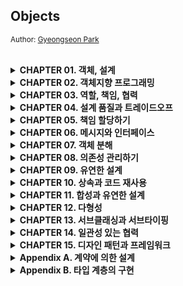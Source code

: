 ## Objects
<small>Author: [Gyeongseon Park](https://github.com/gngsn)</small>

<br/>

<details>
<summary><b>CHAPTER 01. 객체, 설계</b></summary>

<br/>
<a href="https://github.com/2mz1/theory/tree/main/objects/gngsn/chapter1"> 🔗 link </a>
<br/>

**TL;DR**

- 소프트웨어 모듈 목적은 '제대로된 실행 동작', '변경 용이성', '코드를 읽는 사람과의 의사소통' 이다.
- 객체는 자신의 데이터를 스스로 처리하는 자율적인 존재여야 한다.
- 객체는 캡슐화를 이용해 의존성을 적절히 관리하여 결합도를 낮추는 것이다.
- 설계는 여러 방법이 될 수 있는, 트레이드오프의 산물이다.
- 훌륭한 객체지향 설계는 모든 객체들이 자율적으로 행동하며, 내일의 변경을 매끄럽게 수용할 수 있는 설계이다.

**QUESTION**

- 이해하기 쉬운 코드를 위해서라면, 아래와 같이 수정하는 게 낫지 않을까?
    1. Theater -> TicketOffice
    2. TicketOffice -> TicketBox (TicketSeller가 TicketBox를 속성으로 포함)
    3. Ticket에 Theater 위치 속성 추가 -> Audience에 moveTo 메소드 추가

- TicketSeller가 TicketOffice를 가지고 있다는 사실이 어색함
- Theater과 TicketOffice는 개별된 공간이라고 했으니, Theater를 TicketOffice라고 바꾸는 게 낫지 않을까?

<br/>
</details>
<details>
<summary><b>CHAPTER 02. 객체지향 프로그래밍</b></summary>

<br/>
<a href="https://github.com/2mz1/theory/tree/main/objects/gngsn/chapter2"> 🔗 link </a>
<br/>

**TL;DR**
- 객체지향 패러다임 특징: 요구사항과 프로그램을 객체를 동일한 관점에서 바라볼 수 있기 때문에 도메인 개념이 프로그램 객체와 클래스로 매끄럽게 연결될 수 있음
- 프로그래머의 역할을 클래스 작성자 (class creator)와 클라이언트 프로그래머 (client programmer)로 구분
  - 클라이언트 프로그래머: 필요한 클래스들을 엮어서 애플리케이션을 빠르고 안정적으로 구축
  - 클래스 작성자: 구현 은닉 - 클라이언트 프로그래머가 내부에게 필요한 부분 만을 공개
- 객체지향 프로그램을 작성할 때는 협력의 관점에서 어떤 객체가 필요한지 결정하고, 객체들의 공통 상태와 행위를 구현하기 위해 클래스를 작성
- 객체가 다른 객체와 상호작용할 수 있는 유일한 방법은 **객체 간 메시지 전송** 뿐
- **유연한 설계**와 **이해하기 쉬운 코드 및 디버깅**은 트레이드 오프 관계: 항상 유연성과 가독성 사이에서 고민해야 함
- 추상화는 요구사항의 정책을 높은 수준에서 서술할 수 있고, 상위 정책을 쉽고 간단하게 표현함으로써 더 유연한 설계를 하게 해줌

**Impression**

- 프로그래머의 역할을 클래스 작성자 (class creator)와 클라이언트 프로그래머 (client programmer)로 구분하라
- BigDecimal: 금액이나 복잡한 숫자 계산에는 BigDecimal을 사용하는 게 분명히 좋음. 가령, 부동 소수점 관련 문제

<br/>
</details>

<details>
<summary><b>CHAPTER 03. 역할, 책임, 협력</b></summary>

<br/>
<a href="https://github.com/2mz1/theory/tree/main/objects/gngsn/chapter3"> 🔗 link </a>
<br/>

**TL;DR**
- 객체지향 패러다임의 관점에서 핵심: 역할(role), 책임(responsibility), 협력(collaboration)
- 메시지 전송: 객체 사이의 협력을 위해 사용할 수 있는 유일한 커뮤니케이션 수단
- 협력 > 행동 > 상태: 협력은 객체 설계의 문맥(context)을 제공하며 행동, 상태를 결정
- CRC 카드 활용: 역할 식별, 책임 할당, 협력을 명시적이고 구체적인 실용적인 설계 기법
- Information Expert (정보 전문가) 패턴: 책임을 수행하는 데 필요한 정보를 가장 잘 알고 있는 전문가에게 그 책임을 할당하는 것
- 역할 / 객체: 객체가 항상 하나의 역할을 수행한다면 둘은 동일한 것, 하지만 협력에서 **하나 이상의 객체가 동일한 책임을 수행**할 수 있으면 **역할**(서로 다른 방법으로 실행할 수 있는 책임의 집합)
- 협력 (Collaboration) -- _reference_ → 역할 (Role) -- _select from_ → 객체 (Object) -- _instance of_ → 클래스 (Class)

**Impression**

- Information Expert (정보 전문가) 패턴
- 상태를 우선시 하는 게 아니라 행동이 우선시 되어 상태를 결정 (DDD와 반대되는 개념)
- Spring에서의 협력은 **DI**, 협력을 위해 DI를 사용한다.
</details>
<details>
<summary><b>CHAPTER 04. 설계 품질과 트레이드오프</b></summary>

<br/>
<a href="https://github.com/2mz1/theory/tree/main/objects/gngsn/chapter4"> 🔗 link </a>
<br/>

**TL;DR**
- 좋은 설계란 오늘의 기능을 수행하면서 내일의 변경을 수용할 수 있는 설계이다.
- 객체지향 프로그램을 통해 전반적으로 얻을 수 있는 장점은 오직 설계 과정 동안 캡슐화를 목표로 인식할 때만 달성될 수 있다.
- 추측의 의한 설계 전략은 접근자와 수정자에 과도하게 의존하게 하는 설계 방식이다.
- 결론: 데이터 중심의 설계는 **너무 이른 시기에 데이터에 대해 고민**하기 때문에 **캡슐화에 실패**
- 객체의 구현을 먼저 결정하고 협력을 고민하기 때문에 이미 구현된 객체의 인터페이스를 억지로 끼워맞출 수 밖에 없다.

<br/>
</details>
<details>
<summary><b>CHAPTER 05. 책임 할당하기</b></summary>

<br/>
<a href="https://github.com/2mz1/theory/tree/main/objects/gngsn/chapter5"> 🔗 link </a>
<br/>

**TL;DR**
- **GRASP Pattern**: General Responsibility Assignment Software Pattern, 책임 할당을 위한 소프트웨어 패턴
  - : 책임을 수행하는 데 필요한 메시지를 결정하고, 책임을 수행할 정보 전문가에게 책임을 할당하라
  - **INFORMATION EXPERT 패턴**: 책임을 정보 전문가(책임을 수행하는 데 필요한 정보를 가지고 있는 객체)에게 할당하라
  - **LOW COUPLING 패턴**: 설계의 전체적인 결합도가 낮게 유지되도록 책임을 할당하라
  - **HIGH COHESION 패턴**: 높은 응집도를 유지할 수 있게 책임을 할당하라
  - **CREATOR 패턴**: 연결되거나 관련될 필요가 있는 객체에게 객체 생성 책임을 할당하라 (잘 알고 있거나/어차피 사용해야 하는 객체)
  - **POLYMORPHISM 패턴**: 타입을 명시적으로 정의하고 각 타입에 다형적으로 행동하는 책임을 할당하라
  - **PROTECTED VARIATIONS 패턴**: 변화가 예상되는 불안정한 지점들을 식별하고 그 주위에 안정된 인터페이스를 형성하도록 책임을 할당하라
- **리팩터링을 고려할 시점 2가지**
  - 클래스의 속성이 서로 다른 시점에 초기화되거나 일부만 초기화된다는 것은 응집도가 낮다는 증거
  - 메서드들이 사용하는 속성에 따라 그룹이 나뉜다면 클래스의 응집도가 낮다는 증거
- 주석을 추가하는 대신 **메서드를 작게 분해**해서 각 메서드의 **응집도를 높여라**
  - Benefit: 재활용될 확률 증가 / 메소드 이름으로 주석을 읽는 느낌을 줌 / 오버라이딩하기 용이
- 처음부터 책임 주도 설계 방법을 따르는 것보다 동작하는 **코드를 작성한 후, 리팩터링하는 것이 더 훌륭한 결과물을 낳을 수도 있음**

<br/>
</details>
<details>
<summary><b>CHAPTER 06. 메시지와 인터페이스</b></summary>

<br/>
<a href="https://github.com/2mz1/theory/tree/main/objects/gngsn/chapter6"> 🔗 link </a>
<br/>

**TL;DR**
- **Law of Demeter**: 디미터 법칙. 객체의 내부 구조에 강하게 결합되지 않도록 **협력 경로를 제한**하라
  - Use only one dot.
  - 특정 조건의 클래스에게만 메시지 전송: **① 메서드의 인자**로 전달된 클래스, **② 해당 메서드를 가진 클래스** 자체, **③ 해당 메서드를 가진 클래스의 인스턴스 변수 클래스**
  - Shy Code: 부끄럼타는 코드, 디미터 법칙에서 보이는 패턴, 불필요한 어떤 것도 다른 객체에게 보여주지 않으며, 다른 객체의 구현에 의존하지 않는 코드
  - Train Wreck: 기차 충돌, 디미터 법칙 위반 패턴, 여러 대의 기차가 한 줄로 늘어진 것처럼 보이는 코드로 내부 구현이 외부로 노출됐을 때 나타나는 전형적인 형태.
- **Tell, Don't Ask**: 묻지 말고 시켜라. **객체의 내부 구조를 묻는 메시지**가 아니라 **수신자에게 무언가를 시키는 메시지**를 강조하는 법칙
- **의도를 드러내는 선택자(Intention Revealing Selector)**: 무엇을 하느냐에 따라 메서드의 이름을 짓는 패턴
- **명령-쿼리 분리**
  - Command: 객체의 **상태를 수정**하는 오퍼레이션
  - Query: 객체와 관련된 **정보를 반환**하는 오퍼레이션
- 원칙을 맹신하지 마라, **원칙이 적절한 상황과 부적절한 상황을 판단할 수 있는 안목을 길러라.**
- Design By Contract: 계약에 의한 설계. 협력을 위해 클라이언트와 서버가 준수해야 하는 제약을 코드 상에 명시적으 로 표현하고 강제할 수 있는 방법

<br/>
</details>
<details>
<summary><b>CHAPTER 07. 객체 분해</b></summary>

<br/>
<a href="https://github.com/2mz1/theory/tree/main/objects/gngsn/chapter7"> 🔗 link </a>
<br/>

**TL;DR**
- 추상화: 불필요한 정보를 제거하고 현재의 문제 해결에 필요한 핵심만 남기는 작업
- 분해(decomposition): 큰 문제를 해결 가능한 작은 문제로 나누는 작업
- 소프트웨어는 **데이터**를 이용해 정보를 표현하고 **프로시저**를 이용해 데이터를 조작
  - 프로시저 추상화: = 기능 분해, 알고리즘 분해. 소프트웨어가 무엇을 해야 하는지를 추상화.
  - 데이터 추상화: 소프트웨어가 무엇을 알아야 하는지를 추상화
- 모듈은 퍼블릭 인터페이스를 외부에 제공해서 복잡성과 변경 가능성을 감춰야 한다.
- 클래스는 절차를 추상화(procedural abstraction), 추상 데이터 타입은 타입을 추상화(type abstraction).
- 추상 데이터 타입과 객체지향 설계의 유용성은 설계에 요구되는 변경의 압력이 '타입 추가'에 관한 것인지, 아니면 '오퍼레이션 추가'에 관한 것인지에 따라 달라짐
  - 변경의 압력이 **타입 추가하는 것**이라면 더 강한 경우에는 객체지향
  - 변경의 압력이 **오퍼레이션을 추가하는 것**이라면 추상 데이터 타입

<br/>
</details>
<details>
<summary><b>CHAPTER 08. 의존성 관리하기</b></summary>

<br/>
<a href="https://github.com/2mz1/theory/tree/main/objects/gngsn/chapter8"> 🔗 link </a>
<br/>

**TL;DR**

- 의존성 전이: 의존하는 대상의 의존성에 대해서도 연쇄적으로 의존하게 되는 것
  - **직접 의존성**(direct dependency): 한 요소가 다른 요소에 직접 의존하는 경우
  - **간접 의존성**(indirect dependency): 직접적인 관계는 존재하지 않지만 의존성 전이에 의해 영향이 전파되는 경우
- **컴파일타임 의존성**: 클래스(작성한 코드)의 구조
- **런타임 의존성**: 객체 사이의 의존성
- 컨텍스트 독립성: 각 객체가 해당 객체를 실행하는 시스템에 관해 아무것도 알지 못하도록 함
  - 클래스가 사용 될 **특정 문맥**에 **최소한의 가정만**으로 이뤄져 있다면 **다른 문맥에서 재사용하기가 더 수월**
- 의존성 해결을 위한 방법: 생성자, setter 메서드, 메서드 실행 인자
- 결합도의 정도: 한 요소가 자신이 의존하고 있는 **다른 요소에 대해 알고 있는 정보의 양**으로 결정
- 경계해야 할 것은 의존성 자체가 아니라 의존성을 감추는 것
- new는 해롭다: 외부로부터 이미 생성된 인스턴스를 전달받자
- 선언적인 정의: 작은 객체들의 행동을 조합함으로써 새로운 행동을 이끌어낼 수 있는 설계
  - 방법(how)이 아니라 목적(what)에 집중할 수 있어 시스템의 행위를 변경에 용이

<br/>
</details>

<details>
<summary><b>CHAPTER 09. 유연한 설계 </b></summary>

<br/>
<a href="https://github.com/2mz1/theory/tree/main/objects/gngsn/chapter9"> 🔗 link </a>
<br/>

**TL;DR**

- **개방-폐쇄 원칙**
  - 정의: 소프트웨어 개체는 확장에 대해 열려 있어야 하고, 수정에 대해서는 닫혀 있어야 한다.
  - 개방-폐쇄 원칙을 따르는 설계: **컴파일타임 의존성은 유지**하면서, **런타임 의존성의 가능성을 확장하고 수정할 수 있는 구조**.
- 생성과 사용을 분리하라 (separating use from creation)
- **FACTORY**: 생성과 사용을 분리하기 위해 객체 생성에 특화된 객체.
- 추가하려는 행동을 책임질만한 도메인 개념이 존재하지 않는다면, PURE FABRICATION을 추가하고 책임을 할당하라.
  - **PURE FABRICATION**: 순수한 가공물. 책임을 할당하기 위해 창조되는 **도메인과 무관한 인공적인 객체**.
  - 도메인 개념의 객체와 순수하게 창조된 가공의 객체들이 모여 자신의 역할과 책임을 다하고 조화롭게 협력하는 애플리케이션을 설계하는 것이 목표여야 한다.
- **SERVICE LOCATOR 패턴**: 의존성을 해결할 객체들을 보관하는 저장소. SERVICE LOCATOR 에게 의존성을 해결해줄 것을 요청. (의존성을 감춘다는 큰 단점, 글쓴이의 지양 패턴)
- **SEPARATED INTERFACE 패턴**: 인터페이스와 그 구현을 별개의 패키지에 위치시키는 패턴.
- 잘 설계된 객체지향 애플리케이션에서는 **인터페이스의 소유권을 서버가 아닌 클라이언트에 위치**시킨다.

<br/>
</details>
<details>
<summary><b>CHAPTER 10. 상속과 코드 재사용 </b></summary>

<br/>
<a href="https://github.com/2mz1/theory/tree/main/objects/gngsn/chapter10"> 🔗 link </a>
<br/>

**TL;DR**

- 요구사항이 변경됐을 때 두 코드를 함께 수정해야 한다면 이 코드는 중복 (함께 수정할 필요가 없다면 중복이 아님)
- DRY 원칙: '반복하지 마라'라는 뜻의 Don't Repeat Yourself 의 첫 글자를 모아 만든 용어로 간단히 말해 동일한 지식을 중복하지 말라는 것
- 취약한 기반 클래스 문제: 상속 관계로 연결된 자식 클래스가 부모 클래스의 변경에 취약해지는 현상
- 메서드 오버라이딩의 오작용 문제: 클래스 상속을 위해서는 클래스를 설계하고 문서화해야 하며, 그렇지 않은 경우에는 상속을 금지해야함
- 차이에 의한 프로그래밍: 중복 코드를 제거하고 코드를 재사용하는 것
- 상속의 오용과 남용은 애플리케이션을 이해하고 확장하기 어렵게 만듦, 정말로 필요한 경우에만 상속을 사용.

<br/>
</details>
<details>
<summary><b>CHAPTER 11. 합성과 유연한 설계 </b></summary>

<br/>
<a href="https://github.com/2mz1/theory/tree/main/objects/gngsn/chapter11"> 🔗 link </a>
<br/>

**TL;DR**

- **상속**: is-a 관계. 부모 클래스와 자식 클래스 사이의 의존성이 **컴파일타임**에 해결
- **합성**: has-a 관계. 부모 클래스와 자식 클래스 사이의 의존성이 **런타임**에 해결
- **상속의 단점**: ① 불필요한 인터페이스 상속 ② 메서드 오버라이딩의 오작용 ③ 부모 클래스와 자식 클래스의 동시 수정 필요
- **'상속 → 합성'** 변경 방법: 자식 클래스에 선언된 상속 관계를 제거, 부모 클래스의 인스턴스를 자식 클래스의 인스턴스 변수로 선언
- **포워딩 메서드 (forwarding method)**: 동일한 메서드를 호출하기 위해 추가된 메서드
- **몽키 패치(Monkey Patch)**: 현재 실행 중인 환경에만 영향을 미치도록 지역적으로 코드를 수정하거나 확장하는 것
- **훅 메서드(hook method)**: 추상 메서드와 동일하게 자식 클래스에서 오버라이딩할 의도로 메서드를 추가했지만 편의를 위해 기본 구현을 제공하는 메서드
- **클래스 폭발(class explosion)**: 상속의 남용으로 하나의 기능을 추가하기 위해 필요 이상으로 많은 수의 클래스를 추가 해야 하는 경우

<br/>
</details>
<details>
<summary><b>CHAPTER 12. 다형성 </b></summary>

<br/>
<a href="https://github.com/2mz1/theory/tree/main/objects/gngsn/chapter12"> 🔗 link </a>
<br/>

**TL;DR**

- **다형성(Polymorphism)**: 그리스어의 'poly(많은)'와 'morph(형태)'의 합성어로 '많은 형태를 가질 수 있는 능력'.
  - **임시 다형성** _Ad Hoc Polymorphism_
    - **오버로딩 다형성** _Overloading Polymorphism_: 하나의 클래스 안에 동일한 이름의 메서드가 존재하는 경우
    - **강제 다형성** _Coercion Polymorphism_: **동일한 연산자를 다양한 타입에 사용**할 수 있는 방식 (ex. `+` 연산자)
  - **유니버설 다형성** _Universal Polymorphism_
    - **매개변수 다형성** _Parametric Polymorphism_: 사용하는 시점에 구체적인 타입을 지정하는 방식.  (ex. 제네릭 프로그래밍)
    - **포함 다형성** _Inclustion Polymorphism_: 흔히 '다형성' 라고 지칭되는 개념. 메시지가 동일하더라도 수신한 객체의 타입에 따라 실제로 수행되는 행동이 달라지는 능력
- **상속의 목적**: 코드 재사용이 아니라 다형성을 위한 **서브타입 계층을 구축**하는 것
  - **데이터 관점**의 상속: 자식 클래스의 인스턴스 안에 부모 클래스의 인스턴스를 포함하는 개념
  - **행동 관점**의 상속: 부모 클래스가 정의한 일부 메서드를 자식 클래스의 메서드로 포함시키는 개념
- **업캐스팅** _upcasting_: 부모 클래스 타입으로 선언된 변수에 자식 클래스의 인스턴스를 할당하는 것이 가능.
- **동적 바인딩** _dynamic binding_: 선언된 변수의 타입이 아니라 메시지를 수신하는 객체의 타입에 따라 실행되는 메서드가 결정. (메시지 처리 메서드를 컴파일 시점이 아니라 실행 시점에 결정하기 때문에 가능)
- **다운캐스팅** _downcasting_: 반대로 부모 클래스의 인스턴스를 자식 클래스 타입으로 변환하기 위해서는 명시적인 타입 캐스팅
- **프로토타입** _prototype_: 클래스가 아닌 객체를 이용해서도 상속을 흉내 낼 수 있음
- 중요한 것은 **클래스 기반의 상속**과 **객체 기반의 위임** 사이에 **기본 개념과 메커니즘을 공유한다는 점**

<br/>
</details>
<details>
<summary><b>CHAPTER 13. 서브클래싱과 서브타이핑 </b></summary>

<br/>
<a href="https://github.com/2mz1/theory/tree/main/objects/gngsn/chapter13"> 🔗 link </a>
<br/>

**TL;DR**
- 상속의 목적: ① 타입 계층을 구현하는 것, ② 코드 재사용
- 상속을 사용하는 일차적인 목표는 코드 재사용이 아니라 타입 계층을 구현하는 것이어야 함
- 타입의 구성
  - **심볼(symbol)**: 타입에 이름을 붙인 것
  - **내연(intension)**: 타입의 정의로서 타입에 속하는 **객체들이 가지는 공통적인 속성이나 행동**
  - **외연(extension)**: 타입에 속하는 객체들의 집합
- 상속을 사용할 2가지 조건
  1. is-a 관계를 모델링하는 상속 관계 : **"타입 S는 타입 T다(S is-a T)"** 를 만족할 때 적용 가능
  2. 클라이언트 입장에서 부모 클래스의 타입으로 자식 클래스를 사용 가능할 때
- **행동 호환성**: 타입의 이름 사이에 개념적으로 어떤 연관성이 있다고 하더라도 **행동에 연관성이 없다면 is-a 관계를 사용하지 말아야 함**
- **인터페이스 분리 원칙 (Interface Segregation Principle, ISP)**: 인터페이스를 클라이언트의 기대에 따라 분리함으로써 변경에 의해 영향을 제어하는 설계 원칙
- **서브클래싱 & 서브타이핑**
  - **서브클래싱(subclassing)**: 다른 클래스의 코드를 재사용할 목적으로 상속을 사용하는 경우
  - **서브타이핑(subtyping)**: 타입 계층을 구성하기 위해 상속을 사용하는 경우
- **클래스 상속 vs 인터페이스 상속**
  - **클래스 상속**: 객체의 구현을 정의할 때 이미 정의된 객체의 구현을 바탕으로 함. 코드 공유의 방법
  - **인터페이스 상속**: 서브 타이핑. 객체가 다른 곳에서 사용될 수 있음을 의미
- is-a 관계로 표현된 문장을 볼 때마다 문장 앞에 "**클라이언트 입장에서**"라는 말을 붙여서 생각하라.

<br/>
</details>
<details>
<summary><b>CHAPTER 14. 일관성 있는 협력 </b></summary>

<br/>
<a href="https://github.com/2mz1/theory/tree/main/objects/gngsn/chapter14"> 🔗 link </a>
<br/>

**TL;DR**
- 일관성 있는 개발은 **설계 비용을 감소**시키고 **이해하기 쉬운 코드**를 이끌어 냄
- 비일관성은 **새로운 구현을 추가**하거나, **기존의 구현을 이해해야 하는 상황**에서 어려움을 겪게 함
- **일관성 있는 설계를 만드는 방법**
  1. 다양한 설계 경험을 익히는 것
  2. 널리 알려진 디자인 패턴을 학습하고 변경이라는 문맥 안에서 디자인 패턴을 적용해 보는 것
  3. 기본 지침을 따르는 것 (변하는 개념을 변하지 않는 개념으로부터 분리하라, 변하는 개념을 캡슐화하라)
- 클래스는 단일 책임 원칙에 따라 명확히 단 하나의 이유에 의해서만 변경돼야 하고 클래스 안의 모든 코드는 함께 변경돼야 함
  - 큰 메서드 안에 뭉쳐있던 조건 로직들을 **변경의 압력에 맞춰** 작은 클래스들로 분리하고 나면, 인스턴스들 사이의 협력 패턴에 일관성을 부여하기가 더 쉬워짐
  - **유사한 행동을 수행하는 작은 클래스**들이 역할이라는 추상화로 묶이고, 역할 사이에서 이뤄지는 **협력 방식이 전체 설계의 일관성을 유지**할 수 있기 때문
- 캡슐화란 단지 데이터 은닉을 의미하는 것이 아니라, **코드 수정으로 인한 파급효과를 제어할 수 있는 모든 기법**이 캡슐화의 일종
- 캡슐화의 다양한 종류
  - **데이터 캡슐화**: 내부에 관리하는 데이터를 캡슐화
  - **메서드 캡슐화**: 클래스의 내부 행동을 캡슐화
  - **객체 캡슐화**: 객체와 객체 사이의 관계를 캡슐화 (객체 캡슐화는 합성을 의미)
  - **서브타입 캡슐화**: 서브타입의 종류를 캡슐화 (서브타입 캡슐화는 다형성 기반)
- **일관성 있는 협력을 위한 캡슐화 방법**
  1. 변하는 부분을 분리해서 타입 계층을 만든다
  2. 변하지 않는 부분의 일부로 타입 계층을 합성한다
- 개념적 무결성(Conceptual Integrity): 협력을 설계하고 있다면 항상 기존의 협력 패턴을 따를 수는 없는지 고민하라.
  - 유사한 기능에 대해 유사한 협력 패턴을 적용하는 것은 객체지향 시스템에서 **개념적 무결성(Conceptual Integrity)** 을 유지할 수 있는 가장 효과적인 방법
- 유사한 기능에 대한 변경이 지속적으로 발생하고 있다면 패턴을 찾아라
  - 변경을 캡슐화할 수 있는 적절한 추상화를 찾은 후, 이 추상화에 변하지 않는 공통적인 책임을 할당하라.
  - 현재의 구조가 변경을 캡슐화하기에 적합하지 않다면 코드를 수정하지 않고도 원하는 변경을 수용할 수 있도록 **협력과 코드를 리팩터링하라**.

<br/>
</details>
<details>
<summary><b>CHAPTER 15. 디자인 패턴과 프레임워크 </b></summary>

<br/>
<a href="https://github.com/2mz1/theory/tree/main/objects/gngsn/chapter15"> 🔗 link </a>
<br/>

**TL;DR**

- **패턴**
  - 공통으로 사용할 수 있는 역할, 책임, 협력의 템플릿
  - 패턴은 출발점이다: 특정한 설계 이슈를 해결하기 위해 적절한 디자인 패턴을 이용해 설계를 시작하지만, **패턴이 설계의 목표가 돼서는 안 됨**
- **패턴 종류**
  - **아키텍처 패턴 ( Architecture Pattern )**
    - 미리 정의된 서브시스템들을 제공하고, 각 서브시스템들의 책임을 정의 하며, 서브시스템들 사이의 관계를 조직화하는 규칙과 가이드라인을 포함
  - **분석 패턴 ( Analysis Pattern )**
    - 도메인 내 개념적인 문제를 해결하는 데 초점을 두며, 업무 모델링 시에 발견되는 공통적인 구조를 표현하는 개념들의 집합 _- Fowler_
  - **디자인 패턴( Design Pattern )**
    - 다양한 변경을 다루기 위해 반복적으로 재사용할 수 있는 설계의 묶음
  - **이디엄( Idiom )**
    - 특정 언어의 기능을 사용해 컴포넌트, 혹은 컴포넌트 간의 특정 측면을 구현하는 방법을 서술 _- Buschman_
- **패턴 만능주의**: 패턴을 익힌 후에는 모든 설계 문제를 패턴으로 해결하려고 시도하곤 한다. _- 조슈아 케리에브스키, Kerievsky_
  - 패턴 구조를 맹목적으로 따르려 하면 불필요하게 복잡하고, 난해하며, 유지보수하기 어려운 시스템을 낳음
- **프레임워크**
  - 추상 클래스나 인터페이스를 정의하고 인스턴스 사이의 상호작용을 통해 시스템 전체 혹은 일부를 구현해 놓은 재사용 가능한 설계
  - 애플리케이션 개발자가 현재의 요구사항에 맞게 커스터마이징할 수 있는 애플리케이션의 골격 (skeleton)
- **제어 역전 (Inversion of Control) 원리**
  - 할리우드(Hollywood) 원리, 프레임워크가 애플리케이션에 속하는 서브클래스의 메서드를 호출
- 훅 (hook)
  - 프레임워크에서는 일반적인 해결책만 제공하고 애플리케이션에 따라 달라질 수 있는 특정한 동작은 비워두는데, 그리고 이렇게 완성되지 않은 채로 남겨진 동작

<br/>
</details>
<details>
<summary><b>Appendix A. 계약에 의한 설계 </b></summary>

<br/>
<a href="https://github.com/2mz1/theory/tree/main/objects/gngsn/appendixA"> 🔗 link </a>
<br/>

**TL;DR**

- **계약에 의한 설계(Design By Contract, DBC)**
  - > - 협력에 참여하는 각 객체는 계약으로부터 이익을 기대하고 이익을 얻기 위해 **의무를 이행** ①
    >
    > - 협력에 참여하는 각 객체의 이익과 의무는 객체의 **인터페이스 상에 문서화** ②
    - ② 의도를 드러내는 인터페이스: 오퍼레이션이 클라이언트에게 **어떤 것을 제공하려고 하는지를 충분히 설명할 수 있음**
    - ① 계약은 여기서 한걸음 더: 위의 내용과 더불어 **협력하는 클라이언트는 정상적인 상태를 가진 객체와 협력해야 함**
  - 두 계약 당사자들에 대해, **한쪽의 의무가 반대쪽의 권리가 된다**
    - 한쪽이라도 계약서에 명시된 내용을 위반한다면 계약은 정상적으로 완료되지 않음
- **계약에 의한 설계를 구성하는 세 가지 요소**
  - **사전조건(precondition)**
    - 메서드가 정상적으로 실행되기 위해 만족해야 하는 조건
    - 메서드의 요구사항을 명시
    - 사전조건을 만족시키는 것은 메서드를 실행하는 클라이언트의 의무다.
  - **사후조건(postcondition)**
    - 메서드가 실행된 후에 클라이언트에게 보장해야 하는 조건
    - 메서드의 **인스턴스 변수의 상태**, **메서드에 전달된 파라미터의 값이 올바르게 변경됐는지**, **반환값이 올바른지**를 검증
    - 사후조건을 만족시키는 것은 서버의 의무
  - **불변식(invariant)**
    - 항상 참이라고 보장되는 서버의 조건
    - 실행 중에는 불변식을 만족시키지 못할 수도 있지만, 메서드를 실행하기 전이나 종료된 후에 불변식은 항상 참이어야 함
    - 사전조건과 사후조건에 추가되는 공통의 조건
- **리스코프 치환 원칙**을 만족시키기 위해서는 서브타입이 클라이언트와 슈퍼타입 간에 체결된 계약을 준수해야 함
  1. **계약 규칙** _contract rules_: 슈퍼타입과 서브타입 사이의 사전조건, 사후조건, 불변식에 대해 서술할 수 있는 제약에 관한 규칙
    - > - 서브타입에 더 강력한 사전조건을 정의할 수 없다.
      > - 서브타입에 더 완화된 사후조건을 정의할 수 없다.
      > - 슈퍼타입의 불변식은 서브타입에서도 반드시 유지돼야 한다.
  2. **가변성 규칙** _variance rules_: 파라미터와 리턴 타입의 변형과 관련된 규칙
    - > -서브타입의 메서드 파라미터는 반공변성을 가져야 한다.
      > - 서브타입의 리턴 타입은 공변성을 가져야 한다.
      > - 서브타입은 슈퍼타입이 발생시키는 예외와 다른 타입의 예외를 발생시켜서는 안 된다.
- **진정한 서브타이핑 관계를 만들고 싶다면,**
  - 서브타입에 **더 강화된 사전조건**이나 **더 완화된 사후조건**을 정의해서는 안 되며,
  - 슈퍼타입의 **불변식을 유지**하기 위해 항상 노력해야 하며,
  - 서브타입에서 **슈퍼 타입에서 정의하지 않은 예외를 던져서는 안됨**

<br/>
</details><details>
<summary><b>Appendix B. 타입 계층의 구현 </b></summary>

<br/>
<a href="https://github.com/2mz1/theory/tree/main/objects/gngsn/appendixB"> 🔗 link </a>
<br/>

**TL;DR**

- 타입 계층을 구현하는 동시에 다형성을 구현하는 방법임
- 타입 계층을 구현한다고 해서, 서브타이핑 관계가 보장되는 것은 아님
  - 올바른 타입 계층: 리스코프 치환 원칙을 준수 (리스코프 치환 원칙을 준수하는 책임은 본인에게 있음, _13장_.)
- 객체지향 언어에서 클래스를 **사용자 정의 타입 (user-defined data type)** 이라고 부름
  - 타입은 객체의 퍼블릭 인터페이스 - 결과적으로 클래스는 **객체의 타입과 구현을 동시에 정의하는 것**
- **인터페이스 상속**의 장점 (↔ 클래스 상속)
  1. _다중 상속의 딜레마에 빠지지 않을 수 있음_
  2. _단일 상속 계층으로 인한 결합도 문제도 피할 수 있음_
- **골격 구현 추상 클래스( skeletal implementation abstract class )**
  - 인터페이스를 이용해 타입을 정의하면 **다중 상속 문제를 해결**할 수 있지만 **중복 코드를 제거하기 어려움**
  - **추상 클래스**: **타입을 정의**하면서 **코드 중복을 방지**하도록 정의
    **인터페이스와 추싱클래스를 결합하여 타입을 정의할 때의 장점**
  - 다양한 구현 방법이 필요할 경우 새로운 추상 클래스를 추가해서 쉽게 해결 가능.
  - 부모 클래스가 이미 있어도, 인터페이스를 통해 새로운 타입으로 쉽게 확장 가능.
- 설계가 복잡할 경우 (상속 계층에 얽매이지 않는 타입 계층을 요구한다면):
- 인터페이스로 타입을 정의하고, 추상 클래스로 기본 구현을 제공해서 중복 코드를 제거하라
  - 복잡하지 않다면: 인터페이스나 추상 클래스 둘 중 하나만 사용
- **덕 타이핑**
  - 어떤 대상의 **행동**이 오리와 같다면 그것을 오리라는 타입으로 취급해도 무방하다는 것
- **디폴트 메서드( default method )**
  - **자바에서 믹스인을 구현할 수 있는 기능**
  - 인터페이스에 메서드의 기본 구현을 추가하는 것을 허용
  - '추상 클래스가 제공하는 코드 재사용성 + 특정한 상속 계층에 얽매이지 않는 인터페이스'의 장점 유지
- **디폴트 메서드가 가지는 한계**
  - 디폴트 메서드에서 호출하는 메서드들이 인터페이스에 정의되어 있음 → 클래스 안에서 **퍼블릭 메서드**로 구현해야 함

<br/>
</details>
<br/><br/>
